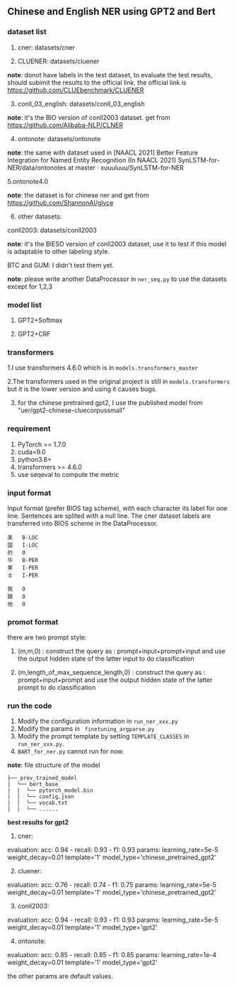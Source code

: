 ## Chinese and English NER using GPT2 and Bert


### dataset list

1. cner: datasets/cner


2. CLUENER: datasets/cluener

**note**: donot have labels in the test dataset, to evaluate the test results, should subimit the results to the official link. the official link is  https://github.com/CLUEbenchmark/CLUENER

3. conll_03_english: datasets/conll_03_english

**note**: it's the BIO version of conll2003 dataset. get from https://github.com/Alibaba-NLP/CLNER 

4. ontonote: datasets/ontonote
   
**note**: the same with dataset used in [NAACL 2021] Better Feature Integration for Named Entity Recognition (In NAACL 2021) SynLSTM-for-NER/data/ontonotes at master · xuuuluuu/SynLSTM-for-NER 

5.ontonote4.0 

**note**: the dataset is for chinese ner and get from https://github.com/ShannonAI/glyce 


6. other datasets:

conll2003: datasets/conll2003

**note**: it's the BIESO version of conll2003 dataset, use it to test if this model is adaptable to other labeling style. 

BTC and GUM: I didn't test them yet.

**note**: please write another DataProcessor in `ner_seq.py`  to use the datasets except for 1,2,3
### model list

1. GPT2+Softmax

2. GPT2+CRF

### transformers

1.I use transformers 4.6.0  which is in `models.transformers_master `

2.The transformers used in the original project is still in `models.transformers` but it is the lower version and using it causes bugs.

3. for the chinese pretrained gpt2, I use the published model from "uer/gpt2-chinese-cluecorpussmall" 

### requirement

1. PyTorch == 1.7.0
2. cuda=9.0
3. python3.6+
4. transformers >= 4.6.0
5. use seqeval to compute the metric 

### input format

Input format (prefer BIOS tag scheme), with each character its label for one line. Sentences are splited with a null line.
The cner dataset labels are transferred into BIOS scheme in the DataProcessor.
```text
美	B-LOC
国	I-LOC
的	O
华	B-PER
莱	I-PER
士	I-PER

我	O
跟	O
他	O
```
### promot format
there are two prompt style:
1. (m,m,0) : construct the query as : prompt+input+prompt+input and use the output hidden state of the latter input to do classification 

2. (m,length_of_max_sequence_length,0) : construct the query as : prompt+input+prompt and use the output hidden state of the latter prompt to do classification
### run the code

1. Modify the configuration information in `run_ner_xxx.py`
2. Modify the params in ` finetuning_argparse.py`
4. Modify the prompt template by setting `TEMPLATE_CLASSES` in `run_ner_xxx.py`.
5. `BART_for_ner.py` cannot run for now.

**note**: file structure of the model

```text
├── prev_trained_model
|  └── bert_base
|  |  └── pytorch_model.bin
|  |  └── config.json
|  |  └── vocab.txt
|  |  └── ......
```

**best results for gpt2**
1. cner:

evaluation:  acc: 0.94 - recall: 0.93 - f1: 0.93 
params: learning_rate=5e-5 weight_decay=0.01 template='1' model_type='chinese_pretrained_gpt2'

2. cluener:
   
evaluation: acc: 0.76 - recall: 0.74 - f1: 0.75
params: learning_rate=5e-5 weight_decay=0.01 template='1' model_type='chinese_pretrained_gpt2'


3. conll2003: 
   
evaluation:  acc: 0.94 - recall: 0.93 - f1: 0.93
params: learning_rate=5e-5 weight_decay=0.01 template='1' model_type='gpt2'

4. ontonote: 

evaluation:  acc: 0.85 - recall: 0.85 - f1: 0.85
params: learning_rate=1e-4 weight_decay=0.01 template='1' model_type='gpt2'

the other params are default values. 